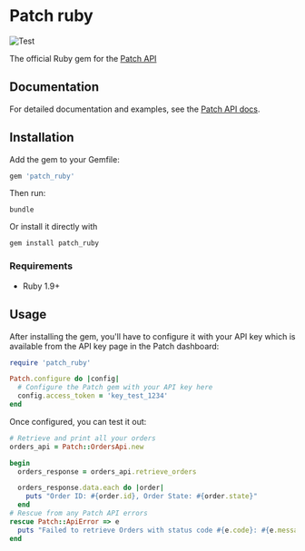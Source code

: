 # Patch ruby
![Test](https://github.com/patch-technology/patch-ruby/workflows/Test/badge.svg)

The official Ruby gem for the [Patch API](https://www.usepatch.com)

## Documentation

For detailed documentation and examples, see the [Patch API docs](https://www.usepatch.com).

## Installation

Add the gem to your Gemfile:
```ruby
gem 'patch_ruby'
```

Then run:
```shell
bundle
```

Or install it directly with
```shell
gem install patch_ruby
```

### Requirements
- Ruby 1.9+

## Usage

After installing the gem, you'll have to configure it with your API key which is available from the API key page in the Patch dashboard:
```ruby
require 'patch_ruby'

Patch.configure do |config|
  # Configure the Patch gem with your API key here
  config.access_token = 'key_test_1234'
end
```

Once configured, you can test it out:
```ruby
# Retrieve and print all your orders
orders_api = Patch::OrdersApi.new

begin
  orders_response = orders_api.retrieve_orders

  orders_response.data.each do |order|
    puts "Order ID: #{order.id}, Order State: #{order.state}"
  end
# Rescue from any Patch API errors
rescue Patch::ApiError => e
  puts "Failed to retrieve Orders with status code #{e.code}: #{e.message}"
end
```
